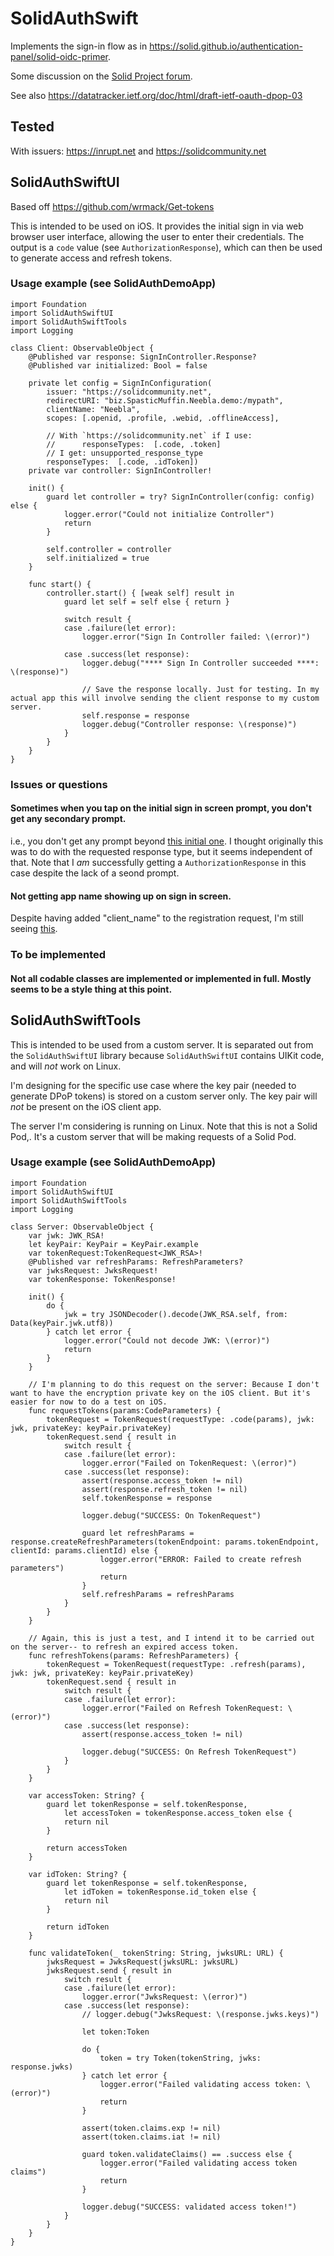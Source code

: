 # SolidAuthSwift

Implements the sign-in flow as in https://solid.github.io/authentication-panel/solid-oidc-primer.

Some discussion on the [Solid Project forum](https://forum.solidproject.org/t/both-client-and-server-accessing-a-pod/4511/6).

See also https://datatracker.ietf.org/doc/html/draft-ietf-oauth-dpop-03

## Tested
With issuers: https://inrupt.net and https://solidcommunity.net

## SolidAuthSwiftUI

Based off https://github.com/wrmack/Get-tokens

This is intended to be used on iOS. It provides the initial sign in via web browser user interface, allowing the user to enter their credentials. The output is a `code` value (see `AuthorizationResponse`), which can then be used to generate access and refresh tokens.

### Usage example (see SolidAuthDemoApp)

```
import Foundation
import SolidAuthSwiftUI
import SolidAuthSwiftTools
import Logging

class Client: ObservableObject {
    @Published var response: SignInController.Response?
    @Published var initialized: Bool = false
    
    private let config = SignInConfiguration(
        issuer: "https://solidcommunity.net",
        redirectURI: "biz.SpasticMuffin.Neebla.demo:/mypath",
        clientName: "Neebla",
        scopes: [.openid, .profile, .webid, .offlineAccess],
        
        // With `https://solidcommunity.net` if I use:
        //      responseTypes:  [.code, .token]
        // I get: unsupported_response_type
        responseTypes:  [.code, .idToken])
    private var controller: SignInController!
    
    init() {
        guard let controller = try? SignInController(config: config) else {
            logger.error("Could not initialize Controller")
            return
        }
        
        self.controller = controller
        self.initialized = true
    }
    
    func start() {
        controller.start() { [weak self] result in
            guard let self = self else { return }
            
            switch result {
            case .failure(let error):
                logger.error("Sign In Controller failed: \(error)")
                
            case .success(let response):
                logger.debug("**** Sign In Controller succeeded ****: \(response)")
                
                // Save the response locally. Just for testing. In my actual app this will involve sending the client response to my custom server.
                self.response = response
                logger.debug("Controller response: \(response)")
            }
        }
    }
}
```

### Issues or questions
#### Sometimes when you tap on the initial sign in screen prompt, you don't get any secondary prompt.
i.e., you don't get any prompt beyond [this initial one](./Docs/README/InitialPrompt.png).
I thought originally this was to do with the requested response type, but it seems independent of that.
Note that I *am* successfully getting a `AuthorizationResponse` in this case despite the lack of a seond prompt.

#### Not getting app name showing up on sign in screen.
Despite having added "client_name" to the registration request, I'm still seeing [this](./Docs/README/AuthorizeNull.png).

### To be implemented
#### Not all codable classes are implemented or implemented in full. Mostly seems to be a style thing at this point.

## SolidAuthSwiftTools

This is intended to be used from a custom server. It is separated out from the `SolidAuthSwiftUI` library because `SolidAuthSwiftUI` contains UIKit code, and will *not* work on Linux.

I'm designing for the specific use case where the key pair (needed to generate DPoP tokens) is stored on a custom server only. The key pair will *not* be present on the iOS client app.

 The server I'm considering is running on Linux. Note that this is not a Solid Pod,. It's a custom server that will be making requests of a Solid Pod.

### Usage example (see SolidAuthDemoApp)

```
import Foundation
import SolidAuthSwiftUI
import SolidAuthSwiftTools
import Logging

class Server: ObservableObject {
    var jwk: JWK_RSA!
    let keyPair: KeyPair = KeyPair.example
    var tokenRequest:TokenRequest<JWK_RSA>!
    @Published var refreshParams: RefreshParameters?
    var jwksRequest: JwksRequest!
    var tokenResponse: TokenResponse!
    
    init() {
        do {
            jwk = try JSONDecoder().decode(JWK_RSA.self, from: Data(keyPair.jwk.utf8))
        } catch let error {
            logger.error("Could not decode JWK: \(error)")
            return
        }    
    }
    
    // I'm planning to do this request on the server: Because I don't want to have the encryption private key on the iOS client. But it's easier for now to do a test on iOS.
    func requestTokens(params:CodeParameters) {
        tokenRequest = TokenRequest(requestType: .code(params), jwk: jwk, privateKey: keyPair.privateKey)
        tokenRequest.send { result in
            switch result {
            case .failure(let error):
                logger.error("Failed on TokenRequest: \(error)")
            case .success(let response):
                assert(response.access_token != nil)
                assert(response.refresh_token != nil)
                self.tokenResponse = response
                
                logger.debug("SUCCESS: On TokenRequest")
                
                guard let refreshParams = response.createRefreshParameters(tokenEndpoint: params.tokenEndpoint, clientId: params.clientId) else {
                    logger.error("ERROR: Failed to create refresh parameters")
                    return
                }
                self.refreshParams = refreshParams
            }
        }
    }
    
    // Again, this is just a test, and I intend it to be carried out on the server-- to refresh an expired access token.
    func refreshTokens(params: RefreshParameters) {
        tokenRequest = TokenRequest(requestType: .refresh(params), jwk: jwk, privateKey: keyPair.privateKey)
        tokenRequest.send { result in
            switch result {
            case .failure(let error):
                logger.error("Failed on Refresh TokenRequest: \(error)")
            case .success(let response):
                assert(response.access_token != nil)
                
                logger.debug("SUCCESS: On Refresh TokenRequest")
            }
        }
    }
    
    var accessToken: String? {
        guard let tokenResponse = self.tokenResponse,
            let accessToken = tokenResponse.access_token else {
            return nil
        }
        
        return accessToken
    }
    
    var idToken: String? {
        guard let tokenResponse = self.tokenResponse,
            let idToken = tokenResponse.id_token else {
            return nil
        }
        
        return idToken
    }

    func validateToken(_ tokenString: String, jwksURL: URL) {
        jwksRequest = JwksRequest(jwksURL: jwksURL)
        jwksRequest.send { result in
            switch result {
            case .failure(let error):
                logger.error("JwksRequest: \(error)")
            case .success(let response):
                // logger.debug("JwksRequest: \(response.jwks.keys)")
                
                let token:Token
                
                do {
                    token = try Token(tokenString, jwks: response.jwks)
                } catch let error {
                    logger.error("Failed validating access token: \(error)")
                    return
                }
                
                assert(token.claims.exp != nil)
                assert(token.claims.iat != nil)
                
                guard token.validateClaims() == .success else {
                    logger.error("Failed validating access token claims")
                    return
                }
                
                logger.debug("SUCCESS: validated access token!")
            }
        }
    }
}

```
